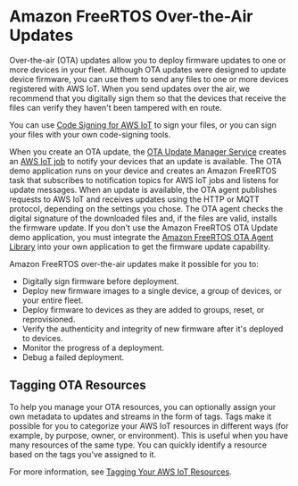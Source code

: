 # Amazon FreeRTOS Over\-the\-Air Updates<a name="freertos-ota-dev"></a>

Over\-the\-air \(OTA\) updates allow you to deploy firmware updates to one or more devices in your fleet\. Although OTA updates were designed to update device firmware, you can use them to send any files to one or more devices registered with AWS IoT\. When you send updates over the air, we recommend that you digitally sign them so that the devices that receive the files can verify they haven't been tampered with en route\.

You can use [Code Signing for AWS IoT](https://docs.aws.amazon.com/signer/latest/developerguide/Welcome.html) to sign your files, or you can sign your files with your own code\-signing tools\.

When you create an OTA update, the [OTA Update Manager Service](ota-manager.md) creates an [AWS IoT job](https://docs.aws.amazon.com/iot/latest/developerguide/iot-jobs.html) to notify your devices that an update is available\. The OTA demo application runs on your device and creates an Amazon FreeRTOS task that subscribes to notification topics for AWS IoT jobs and listens for update messages\. When an update is available, the OTA agent publishes requests to AWS IoT  and receives updates  using the HTTP or MQTT protocol, depending on the settings you chose\. The OTA agent  checks the digital signature of the downloaded files and, if the files are valid, installs the firmware update\. If you don't use the Amazon FreeRTOS OTA Update demo application, you must integrate the [Amazon FreeRTOS OTA Agent Library](ota-agent-library.md) into your own application to get the firmware update capability\. 

Amazon FreeRTOS over\-the\-air updates make it possible for you to:
+ Digitally sign firmware before deployment\.
+ Deploy new firmware images to a single device, a group of devices, or your entire fleet\.
+ Deploy firmware to devices as they are added to groups, reset, or reprovisioned\.
+ Verify the authenticity and integrity of new firmware after it's deployed to devices\.
+ Monitor the progress of a deployment\.
+ Debug a failed deployment\.

## Tagging OTA Resources<a name="ota-tagging"></a>

To help you manage your OTA resources, you can optionally assign your own metadata to updates and streams in the form of tags\. Tags make it possible for you to categorize your AWS IoT resources in different ways \(for example, by purpose, owner, or environment\)\. This is useful when you have many resources of the same type\. You can quickly identify a resource based on the tags you've assigned to it\.

For more information, see [Tagging Your AWS IoT Resources](https://docs.aws.amazon.com/iot/latest/developerguide/tagging-iot.html)\.